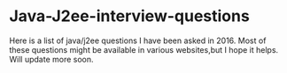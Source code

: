 # Java-J2ee-interview-questions

Here is a list of java/j2ee questions I have been asked in 2016.
Most of these questions might be available in various websites,but I hope it helps. 
Will update more soon.
